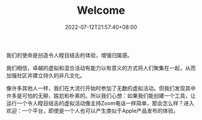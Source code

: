 ﻿---
weight: 
title: "Welcome"
description: "欢迎|现场视频平台开启员工敬业度。Welcome | Live Video Platform To Unlock Employee Engagement"
date: 2022-07-12T21:57:40+08:00
lastmod: 2022-07-12T16:45:40+08:00
draft: false
authors: ["june"]
featuredImage: "446.png"
link: "https://www.experiencewelcome.com/"
tags: ["Welcome","虚拟社交"]
categories: ["navigation"]
navigation: ["虚拟社交"]
lightgallery: true
toc: true
pinned: false
recommend: false
recommend1: false
---
我们的使命是创造令人瞠目结舌的体验，增强归属感。

我们相信，卓越的虚拟和混合活动有能力以有意义的方式将人们聚集在一起，从而加强社区并建立持久的非凡文化。

像许多其他人一样，我们在大流行开始时参加了无数的虚拟活动。但我们发现其中许多是可怕的无聊，尴尬和朴素的。所以我们心想：如果我们能创建一个工具，让运行一个令人瞠目结舌的虚拟活动像主持Zoom电话一样简单，那会怎么样？进入欢迎：一个平台，即使是一个人也可以产生类似于Apple产品发布的体验。